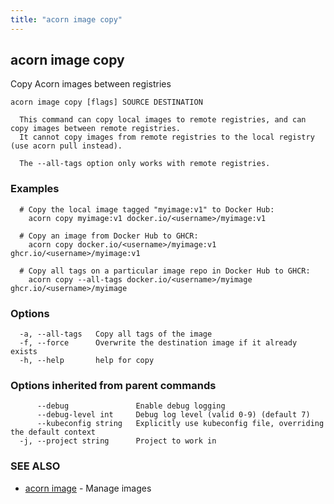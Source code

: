 ```yaml
---
title: "acorn image copy"
---
```

## acorn image copy

Copy Acorn images between registries

```
acorn image copy [flags] SOURCE DESTINATION

  This command can copy local images to remote registries, and can copy images between remote registries.
  It cannot copy images from remote registries to the local registry (use acorn pull instead).

  The --all-tags option only works with remote registries.
```

### Examples

```
  # Copy the local image tagged "myimage:v1" to Docker Hub:
    acorn copy myimage:v1 docker.io/<username>/myimage:v1

  # Copy an image from Docker Hub to GHCR:
    acorn copy docker.io/<username>/myimage:v1 ghcr.io/<username>/myimage:v1

  # Copy all tags on a particular image repo in Docker Hub to GHCR:
    acorn copy --all-tags docker.io/<username>/myimage ghcr.io/<username>/myimage
```

### Options

```
  -a, --all-tags   Copy all tags of the image
  -f, --force      Overwrite the destination image if it already exists
  -h, --help       help for copy
```

### Options inherited from parent commands

```
      --debug               Enable debug logging
      --debug-level int     Debug log level (valid 0-9) (default 7)
      --kubeconfig string   Explicitly use kubeconfig file, overriding the default context
  -j, --project string      Project to work in
```

### SEE ALSO

* [acorn image](acorn_image.md)	 - Manage images

